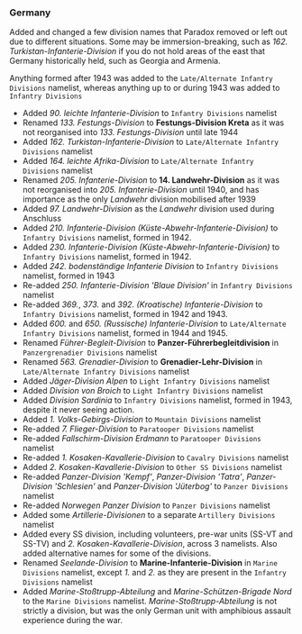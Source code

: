 ### Germany
Added and changed a few division names that Paradox removed or left out due to different situations. Some may be immersion-breaking, such as _162. Turkistan-Infanterie-Division_ if you do not hold areas of the east that Germany historically held, such as Georgia and Armenia.

Anything formed after 1943 was added to the `Late/Alternate Infantry Divisions` namelist, whereas anything up to or during 1943 was added to `Infantry Divisions`

* Added _90. leichte Infanterie-Division_ to `Infantry Divisions` namelist
* Renamed _133. Festungs-Division_ to **Festungs-Division Kreta** as it was not reorganised into _133. Festungs-Division_ until late 1944
* Added _162. Turkistan-Infanterie-Division_ to `Late/Alternate Infantry Divisions` namelist
* Added _164. leichte Afrika-Division_ to `Late/Alternate Infantry Divisions` namelist
* Renamed _205. Infanterie-Division_ to **14. Landwehr-Division** as it was not reorganised into _205. Infanterie-Division_ until 1940, and has importance as the only _Landwehr_ division mobilised after 1939
* Added _97. Landwehr-Division_ as the _Landwehr_ division used during Anschluss
* Added _210. Infanterie-Division (Küste-Abwehr-Infanterie-Division)_ to `Infantry Divisions` namelist, formed in 1942.
* Added _230. Infanterie-Division (Küste-Abwehr-Infanterie-Division)_ to `Infantry Divisions` namelist, formed in 1942.
* Added _242. bodenständige Infanterie Division_ to `Infantry Divisions` namelist, formed in 1943
* Re-added _250. Infanterie-Division 'Blaue Division'_ in `Infantry Divisions` namelist
* Re-added _369._, _373._ and _392. (Kroatische) Infanterie-Division_ to `Infantry Divisions` namelist, formed in 1942 and 1943.
* Added _600._ and _650. (Russische) Infanterie-Division_ to `Late/Alternate Infantry Divisions` namelist, formed in 1944 and 1945.
* Renamed _Führer-Begleit-Division_ to **Panzer-Führerbegleitdivision** in `Panzergrenadier Divisions` namelist
* Renamed _563. Grenadier-Division_ to **Grenadier-Lehr-Division** in `Late/Alternate Infantry Divisions` namelist
* Added _Jäger-Division Alpen_ to `Light Infantry Divisions` namelist
* Added _Division von Broich_ to `Light Infantry Divisions` namelist
* Added _Division Sardinia_ to `Infantry Divisions` namelist, formed in 1943, despite it never seeing action.
* Added _1. Volks-Gebirgs-Division_ to `Mountain Divisions` namelist
* Re-added _7. Flieger-Division_ to `Paratooper Divisions` namelist
* Re-added _Fallschirm-Division Erdmann_ to `Paratooper Divisions` namelist
* Re-added _1. Kosaken-Kavallerie-Division_ to `Cavalry Divisions` namelist
* Added _2. Kosaken-Kavallerie-Division_ to `Other SS Divisions` namelist
* Re-added _Panzer-Division 'Kempf'_, _Panzer-Division 'Tatra'_, _Panzer-Division 'Schlesien'_ and _Panzer-Division 'Jüterbog'_ to `Panzer Divisions` namelist
* Re-added _Norwegen Panzer Division_ to `Panzer Divisions` namelist
* Added some _Artillerie-Divisionen_ to a separate `Artillery Divisions` namelist
* Added every SS division, including volunteers, pre-war units (SS-VT and SS-TV) and _2. Kosaken-Kavallerie-Division_, across 3 namelists. Also added alternative names for some of the divisions.
* Renamed _Seelande-Division_ to **Marine-Infanterie-Division** in `Marine Divisions` namelist, except _1._ and _2._ as they are present in the `Infantry Divisions` namelist
* Added _Marine-Stoßtrupp-Abteilung_ and _Marine-Schützen-Brigade Nord_ to the `Marine Divisions` namelist. _Marine-Stoßtrupp-Abteilung_ is not strictly a division, but was the only German unit with amphibious assault experience during the war.